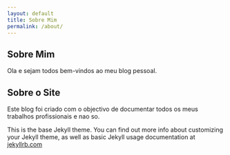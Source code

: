 ```yaml
---
layout: default
title: Sobre Mim
permalink: /about/
---
```

## Sobre Mim

Ola e sejam todos bem-vindos ao meu blog pessoal.

## Sobre o Site
Este blog foi criado com o objectivo de documentar todos os meus trabalhos profissionais e nao so.

This is the base Jekyll theme. You can find out more info about customizing your Jekyll theme, as well as basic Jekyll usage documentation at [jekyllrb.com](https://jekyllrb.com/)
